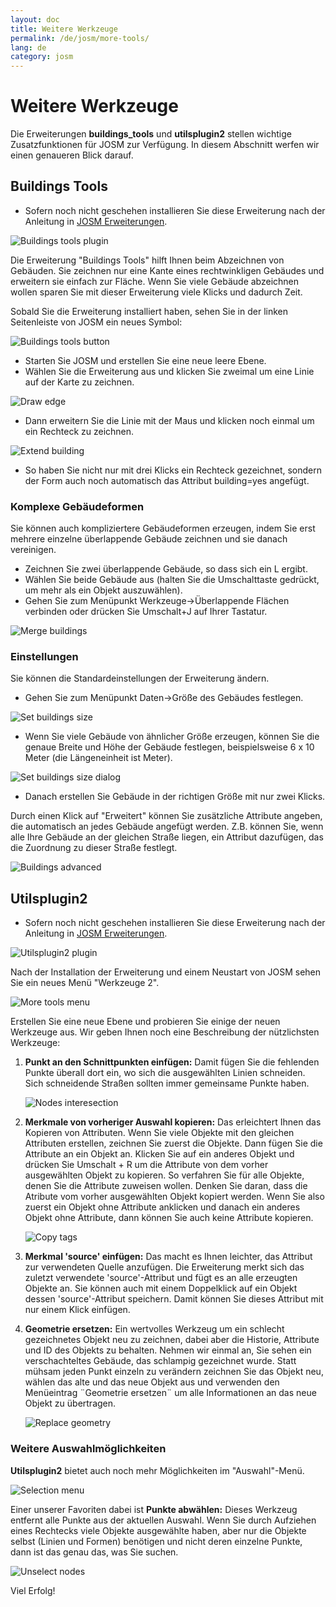 ```yaml
---
layout: doc
title: Weitere Werkzeuge
permalink: /de/josm/more-tools/
lang: de
category: josm
---
```


Weitere Werkzeuge
=================


Die Erweiterungen **buildings_tools** und **utilsplugin2** stellen wichtige Zusatzfunktionen 
für JOSM zur Verfügung. In diesem Abschnitt werfen wir einen genaueren Blick darauf.

Buildings Tools
---------------

-   Sofern noch nicht geschehen installieren Sie diese Erweiterung nach der Anleitung 
    in [JOSM Erweiterungen](/de/josm/josm-plugins).

![Buildings tools plugin][]

Die Erweiterung "Buildings Tools" hilft Ihnen beim Abzeichnen von Gebäuden.
Sie zeichnen nur eine Kante eines rechtwinkligen Gebäudes und erweitern sie einfach zur Fläche.
Wenn Sie viele Gebäude abzeichnen wollen sparen Sie mit dieser Erweiterung viele Klicks und dadurch Zeit.

Sobald Sie die Erweiterung installiert haben, sehen Sie in der linken Seitenleiste von JOSM ein neues Symbol:

![Buildings tools button][]

-   Starten Sie JOSM und erstellen Sie eine neue leere Ebene.
-   Wählen Sie die Erweiterung aus und klicken Sie zweimal um eine Linie auf der Karte zu zeichnen.

![Draw edge][]

-   Dann erweitern Sie die Linie mit der Maus und klicken noch einmal um ein Rechteck zu zeichnen.

![Extend building][]

-   So haben Sie nicht nur mit drei Klicks ein Rechteck gezeichnet, sondern der Form auch noch automatisch das Attribut building=yes angefügt.

### Komplexe Gebäudeformen

Sie können auch kompliziertere Gebäudeformen erzeugen, indem Sie erst mehrere einzelne überlappende
Gebäude zeichnen und sie danach vereinigen.

-   Zeichnen Sie zwei überlappende Gebäude, so dass sich ein L ergibt.
-   Wählen Sie beide Gebäude aus (halten Sie die Umschalttaste gedrückt, um mehr als ein Objekt auszuwählen).
-   Gehen Sie zum Menüpunkt Werkzeuge->Überlappende Flächen verbinden oder drücken Sie Umschalt+J auf Ihrer Tastatur.

![Merge buildings][]

### Einstellungen

Sie können die Standardeinstellungen der Erweiterung ändern.

-   Gehen Sie zum Menüpunkt Daten->Größe des Gebäudes festlegen.

![Set buildings size][]

-   Wenn Sie viele Gebäude von ähnlicher Größe erzeugen, können Sie die genaue
    Breite und Höhe der Gebäude festlegen, beispielsweise 6 x 10 Meter (die 
    Längeneinheit ist Meter).

![Set buildings size dialog][]

-   Danach erstellen Sie Gebäude in der richtigen Größe mit nur zwei Klicks.

Durch einen Klick auf "Erweitert" können Sie zusätzliche Attribute angeben,
die automatisch an jedes Gebäude angefügt werden. Z.B. können Sie,
wenn alle Ihre Gebäude an der gleichen Straße liegen, ein Attribut dazufügen,
das die Zuordnung zu dieser Straße festlegt.

![Buildings advanced][]


Utilsplugin2
-------------

-   Sofern noch nicht geschehen installieren Sie diese Erweiterung nach der Anleitung
    in [JOSM Erweiterungen](/de/josm/josm-plugins).

![Utilsplugin2 plugin][]

Nach der Installation der Erweiterung und einem Neustart von JOSM sehen Sie ein
neues Menü "Werkzeuge 2".

![More tools menu][]

Erstellen Sie eine neue Ebene und probieren Sie einige der neuen Werkzeuge aus.
Wir geben Ihnen noch eine Beschreibung der nützlichsten Werkzeuge:

1.  **Punkt an den Schnittpunkten einfügen:**  Damit fügen Sie die fehlenden Punkte überall dort ein,
    wo sich die ausgewählten Linien schneiden. Sich schneidende Straßen sollten immer gemeinsame
    Punkte haben.

    ![Nodes interesection][]

2.  **Merkmale von vorheriger Auswahl kopieren:**  Das erleichtert Ihnen das Kopieren von
    Attributen.  Wenn Sie viele Objekte mit den gleichen Attributen erstellen,
    zeichnen Sie zuerst die Objekte.  Dann fügen Sie die Attribute an ein Objekt an.  Klicken Sie
    auf ein anderes Objekt und drücken Sie Umschalt + R um die Attribute von dem vorher 
    ausgewählten Objekt zu kopieren.  So verfahren Sie für alle Objekte, denen Sie die Attribute
    zuweisen wollen.  Denken Sie daran, dass die Atribute vom vorher ausgewählten Objekt
    kopiert werden.  Wenn Sie also zuerst ein Objekt ohne Attribute anklicken
    und danach ein anderes Objekt ohne Attribute, dann können Sie auch keine Attribute kopieren.

    ![Copy tags][]

3.  **Merkmal 'source' einfügen:** Das macht es Ihnen leichter, das Attribut zur verwendeten Quelle anzufügen.  Die
    Erweiterung merkt sich das zuletzt verwendete 'source'-Attribut und fügt es an alle erzeugten
    Objekte an. Sie können auch mit einem Doppelklick auf ein Objekt dessen 'source'-Attribut speichern.
    Damit können Sie dieses Attribut mit nur einem Klick einfügen.  

4.  **Geometrie ersetzen:** Ein wertvolles Werkzeug um ein schlecht gezeichnetes Objekt neu zu zeichnen,
    dabei aber die Historie, Attribute und ID des Objekts zu behalten. Nehmen wir einmal an, Sie sehen
    ein verschachteltes Gebäude, das schlampig gezeichnet wurde. Statt mühsam jeden Punkt einzeln zu verändern
    zeichnen Sie das Objekt neu, wählen das alte und das neue Objekt aus und verwenden den Menüeintrag
    ¨Geometrie ersetzen¨ um alle Informationen an das neue Objekt zu übertragen.

    ![Replace geometry][]


### Weitere Auswahlmöglichkeiten

**Utilsplugin2** bietet auch noch mehr Möglichkeiten im  "Auswahl"-Menü.


![Selection menu][]

Einer unserer Favoriten dabei ist  **Punkte abwählen:** Dieses Werkzeug entfernt alle Punkte
aus der aktuellen Auswahl. Wenn Sie durch Aufziehen eines Rechtecks viele Objekte ausgewählte haben, aber nur die Objekte selbst (Linien und Formen) benötigen und nicht deren einzelne Punkte, dann ist das genau das, was Sie suchen.

![Unselect nodes][]

Viel Erfolg!


[Buildings tools plugin]: /images/de/editing/josm-more-tools/buildings_tools-plugin.png
[Buildings tools button]: /images/en/editing/josm-more-tools/buildings_tools-button.png
[Draw edge]: /images/en/editing/josm-more-tools/draw-edge.png
[Extend building]: /images/en/editing/josm-more-tools/extend-building.png
[Merge buildings]: /images/en/editing/josm-more-tools/merge-buildings.png
[Set buildings size]: /images/de/editing/josm-more-tools/set-buildings-size.png
[Set buildings size dialog]: /images/de/editing/josm-more-tools/set-buildings-size-dialog.png
[Buildings advanced]: /images/de/editing/josm-more-tools/buildings-advanced.png
[Utilsplugin2 plugin]: /images/de/editing/josm-more-tools/utilsplugin2-plugin.png
[More tools menu]: /images/de/editing/josm-more-tools/more-tools-menu.png
[Nodes interesection]: /images/en/editing/josm-more-tools/utilsplugin2-nodes-intersection.png
[Copy tags]: /images/de/editing/josm-more-tools/utilsplugin2-copy-tags.png
[Replace geometry]: /images/de/editing/josm-more-tools/utilsplugin2-replace-geometry.png
[Selection menu]: /images/de/editing/josm-more-tools/selection-menu.png
[Unselect nodes]: /images/en/editing/josm-more-tools/utilsplugin2-unselect-nodes.png


